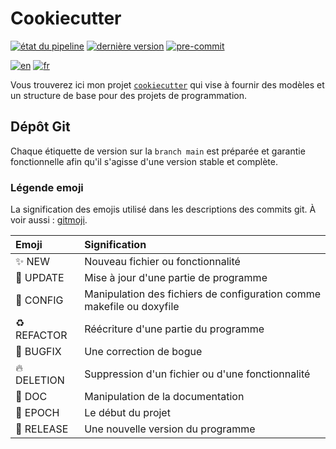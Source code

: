 # Cookiecutter

[![état du pipeline](https://git.unistra.fr/erken/cookiecutter/badges/main/pipeline.svg)](https://git.unistra.fr/erken/cookiecutter/-/commits/main)
[![dernière version](https://git.unistra.fr/erken/cookiecutter/-/badges/release.svg)](https://git.unistra.fr/erken/cookiecutter/-/releases/permalink/latest)
[![pre-commit](https://img.shields.io/badge/pre--commit-enabled-brightgreen?logo=pre-commit)](https://github.com/pre-commit/pre-commit)

[![en](https://img.shields.io/badge/lang-en-red.svg)](README.md)
[![fr](https://img.shields.io/badge/lang-fr-yellow.svg)](README.fr.md)

Vous trouverez ici mon projet [`cookiecutter`](https://github.com/cookiecutter/cookiecutter) qui vise à fournir des modèles et un structure de base pour des projets de programmation.

## Dépôt Git

Chaque étiquette de version sur la `branch main` est préparée et garantie fonctionnelle afin qu'il s'agisse d'une version stable et complète.

### Légende emoji

La signification des emojis utilisé dans les descriptions des commits git. À voir
aussi : [gitmoji](https://gitmoji.dev/).

| Emoji              | Signification                                                         |
|:-------------------|:----------------------------------------------------------------------|
| :sparkles: NEW     | Nouveau fichier ou fonctionnalité                                     |
| :wrench: UPDATE    | Mise à jour d'une partie de programme                                 |
| :hammer: CONFIG    | Manipulation des fichiers de configuration comme makefile ou doxyfile |
| :recycle: REFACTOR | Réécriture d'une partie du programme                                  |
| :bug: BUGFIX       | Une correction de bogue                                               |
| :fire: DELETION    | Suppression d'un fichier ou d'une fonctionnalité                      |
| :memo: DOC         | Manipulation de la documentation                                      |
| :tada: EPOCH       | Le début du projet                                                    |
| :rocket: RELEASE   | Une nouvelle version du programme                                     |
